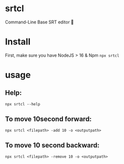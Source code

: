 # srtcl
Command-Line Base SRT editor 🚀


# Install
First, make sure you have NodeJS > 16 & Npm 
`npx srtcl`

# usage

## Help:
`npx srtcl --help`

## To move 10second forward:
`npx srtcl <filepath> -add 10 -o <outputpath>`

## To move 10 second backward:
`npx srtcl <filepath> -remove 10 -o <outputpath>`


